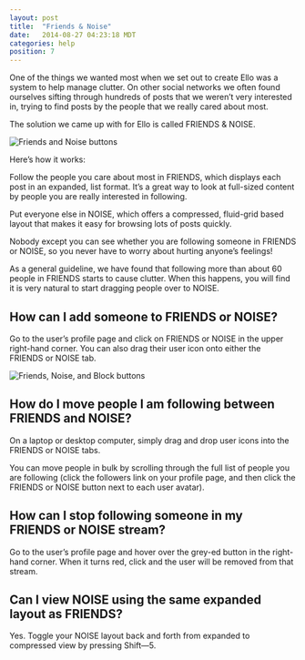```yaml
---
layout: post
title:  "Friends & Noise"
date:   2014-08-27 04:23:18 MDT
categories: help
position: 7
---
```

One of the things we wanted most when we set out to create Ello was a system to help manage clutter. On other social networks we often found ourselves sifting through hundreds of posts that we weren’t very interested in, trying to find posts by the people that we really cared about most.

The solution we came up with for Ello is called FRIENDS & NOISE.

![Friends and Noise buttons](https://d324imu86q1bqn.cloudfront.net/uploads/asset/attachment/768805/ello-xhdpi-f43c55c9.jpg)

Here’s how it works:

Follow the people you care about most in FRIENDS, which displays each post in an expanded, list format. It’s a great way to look at full-sized content by people you are really interested in following.

Put everyone else in NOISE, which offers a compressed, fluid-grid based layout that makes it easy for browsing lots of posts quickly.

Nobody except you can see whether you are following someone in FRIENDS or NOISE, so you never have to worry about hurting anyone’s feelings!

As a general guideline, we have found that following more than about 60 people in FRIENDS starts to cause clutter. When this happens, you will find it is very natural to start dragging people over to NOISE.

## How can I add someone to FRIENDS or NOISE?

Go to the user’s profile page and click on FRIENDS or NOISE in the upper right-hand corner. You can also drag their user icon onto either the FRIENDS or NOISE tab.

![Friends, Noise, and Block buttons](https://d324imu86q1bqn.cloudfront.net/uploads/asset/attachment/2193936/ello-xhdpi-754a0887.jpg)

## How do I move people I am following between FRIENDS and NOISE?

On a laptop or desktop computer, simply drag and drop user icons into the FRIENDS or NOISE tabs.

You can move people in bulk by scrolling through the full list of people you are following (click the followers link on your profile page, and then click the FRIENDS or NOISE button next to each user avatar).

## How can I stop following someone in my FRIENDS or NOISE stream?

Go to the user’s profile page and hover over the grey-ed button in the right-hand corner. When it turns red, click and the user will be removed from that stream.

## Can I view NOISE using the same expanded layout as FRIENDS?

Yes. Toggle your NOISE layout back and forth from expanded to compressed view by pressing Shift—5.
